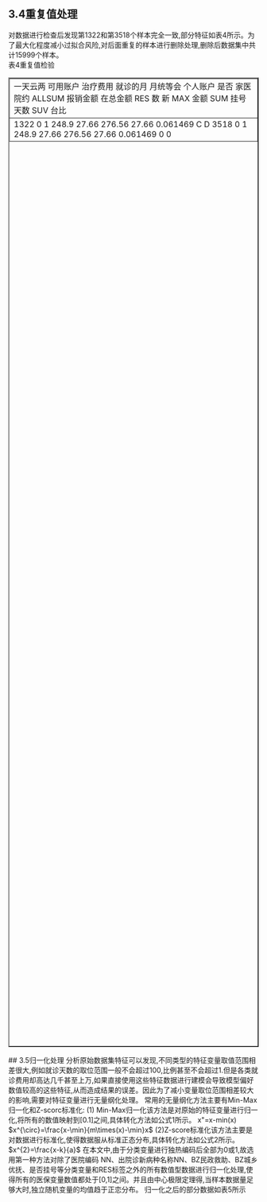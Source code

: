 ## 3.4重复值处理  
对数据进行检查后发现第1322和第3518个样本完全一致,部分特征如表4所示。为了最大化程度减小过拟合风险,对后面重复的样本进行删除处理,删除后数据集中共计15999个样本。  
表4重复值检验  
<table border = "2" width="50%" height="50%"><tr><td>一天云两 可用账户 治疗费用 就诊的月 月统等会 个人账户 是否 家医院约 ALLSUM 报销金额 在总金额 RES 数 新 MAX 金额 SUM 挂号 天数 SUV 台比</td></tr><tr><td>1322 0 1 248.9 27.66 276.56 27.66 0.061469 C D 3518 0 1 248.9 27.66 276.56 27.66 0.061469 0 0</td></tr></table>  
## 3.5归一化处理  
分析原始数据集特征可以发现,不同类型的特征变量取值范围相差很大,例如就诊天数的取位范围一般不会超过100,比例甚至不会超过1.但是各类就诊费用却高达几千甚至上万,如果直接使用这些特征数据进行建模会导致模型偏好数值较高的这些特征,从而造成结果的误差。因此为了减小变量取位范围相差较大的影响,需要对特征变量进行无量纲化处理。  
常用的无量纲化方法主要有Min-Max归一化和Z-scorc标准化:  
(1) Min-Max归一化该方法是对原始的特征变量进行归一化,将所有的数值映射到[0.1]之间,具体转化方法如公式1所示。  
x"=x-min(x)  
$x^{\circ}=\frac{x-\min}{m\times(x)-\min}x$  
(2)Z-score标准化该方法主要是对数据进行标准化,使得数据服从标准正态分布,具体转化方法如公式2所示。  
$x^{2}=\frac{x-k}{a}$  
在本文中,由于分类变量进行独热编码后全部为0或1,故选用第一种方法对除了医院编码 NN、出院诊新病种名称NN、BZ民政救助、BZ城乡优抚、是否挂号等分类变量和RES标签之外的所有数值型数据进行归一化处理,使得所有的医保变量数值都处于[0,1]之间。并且由中心极限定理得,当样本数据量足够大时,独立随机变量的均值趋于正恋分布。  
归一化之后的部分数据如表5所示  

